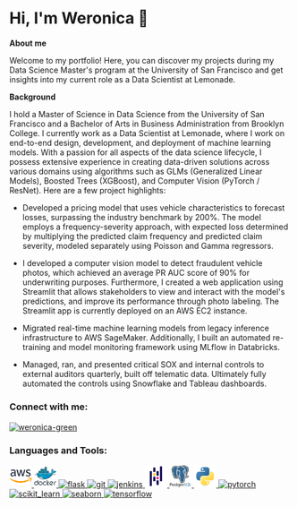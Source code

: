 # Hi, I'm Weronica 👋
**About me**

Welcome to my portfolio! Here, you can discover my projects during my Data Science Master's program at the University of San Francisco and get insights into my current role as a Data Scientist at Lemonade.

**Background**

I hold a Master of Science in Data Science from the University of San Francisco and a Bachelor of Arts in Business Administration from Brooklyn College. I currently work as a Data Scientist at Lemonade, where I work on end-to-end design, development, and deployment of machine learning models. With a passion for all aspects of the data science lifecycle, I possess extensive experience in creating data-driven solutions across various domains using algorithms such as GLMs (Generalized Linear Models), Boosted Trees (XGBoost), and Computer Vision (PyTorch / ResNet). Here are a few project highlights:

* Developed a pricing model that uses vehicle characteristics to forecast losses, surpassing the industry benchmark by 200%. The model employs a frequency-severity approach, with expected loss determined by multiplying the predicted claim frequency and predicted claim severity, modeled separately using Poisson and Gamma regressors.

* I developed a computer vision model to detect fraudulent vehicle photos, which achieved an average PR AUC score of 90% for underwriting purposes. Furthermore, I created a web application using Streamlit that allows stakeholders to view and interact with the model's predictions, and improve its performance through photo labeling. The Streamlit app is currently deployed on an AWS EC2 instance.

* Migrated real-time machine learning models from legacy inference infrastructure to AWS SageMaker. Additionally, I built an automated re-training and model monitoring framework using MLflow in Databricks. 

* Managed, ran, and presented critical SOX and internal controls to external auditors quarterly, built off telematic data. Ultimately fully automated the controls using Snowflake and Tableau dashboards. 


<h3 align="left">Connect with me:</h3>
<p align="left">
<a href="https://linkedin.com/in/weronica-green" target="blank"><img align="center" src="https://raw.githubusercontent.com/rahuldkjain/github-profile-readme-generator/master/src/images/icons/Social/linked-in-alt.svg" alt="weronica-green" height="30" width="40" /></a>
</p>


<h3 align="left">Languages and Tools:</h3>
<p align="left"> <a href="https://aws.amazon.com" target="_blank" rel="noreferrer"> <img src="https://raw.githubusercontent.com/devicons/devicon/master/icons/amazonwebservices/amazonwebservices-original-wordmark.svg" alt="aws" width="40" height="40"/> </a> <a href="https://www.docker.com/" target="_blank" rel="noreferrer"> <img src="https://raw.githubusercontent.com/devicons/devicon/master/icons/docker/docker-original-wordmark.svg" alt="docker" width="40" height="40"/> </a> <a href="https://flask.palletsprojects.com/" target="_blank" rel="noreferrer"> <img src="https://www.vectorlogo.zone/logos/pocoo_flask/pocoo_flask-icon.svg" alt="flask" width="40" height="40"/> </a> <a href="https://git-scm.com/" target="_blank" rel="noreferrer"> <img src="https://www.vectorlogo.zone/logos/git-scm/git-scm-icon.svg" alt="git" width="40" height="40"/> </a> <a href="https://www.jenkins.io" target="_blank" rel="noreferrer"> <img src="https://www.vectorlogo.zone/logos/jenkins/jenkins-icon.svg" alt="jenkins" width="40" height="40"/> </a> <a href="https://pandas.pydata.org/" target="_blank" rel="noreferrer"> <img src="https://raw.githubusercontent.com/devicons/devicon/2ae2a900d2f041da66e950e4d48052658d850630/icons/pandas/pandas-original.svg" alt="pandas" width="40" height="40"/> </a> <a href="https://www.postgresql.org" target="_blank" rel="noreferrer"> <img src="https://raw.githubusercontent.com/devicons/devicon/master/icons/postgresql/postgresql-original-wordmark.svg" alt="postgresql" width="40" height="40"/> </a> <a href="https://www.python.org" target="_blank" rel="noreferrer"> <img src="https://raw.githubusercontent.com/devicons/devicon/master/icons/python/python-original.svg" alt="python" width="40" height="40"/> </a> <a href="https://pytorch.org/" target="_blank" rel="noreferrer"> <img src="https://www.vectorlogo.zone/logos/pytorch/pytorch-icon.svg" alt="pytorch" width="40" height="40"/> </a> <a href="https://scikit-learn.org/" target="_blank" rel="noreferrer"> <img src="https://upload.wikimedia.org/wikipedia/commons/0/05/Scikit_learn_logo_small.svg" alt="scikit_learn" width="40" height="40"/> </a> <a href="https://seaborn.pydata.org/" target="_blank" rel="noreferrer"> <img src="https://seaborn.pydata.org/_images/logo-mark-lightbg.svg" alt="seaborn" width="40" height="40"/> </a> <a href="https://www.tensorflow.org" target="_blank" rel="noreferrer"> <img src="https://www.vectorlogo.zone/logos/tensorflow/tensorflow-icon.svg" alt="tensorflow" width="40" height="40"/> </a> </p>
